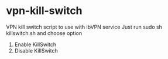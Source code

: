# vpn-kill-switch
VPN kill switch script to use with ibVPN service
Just run sudo sh killswitch.sh and choose option
1. Enable KillSwitch
2. Disable KillSwitch
